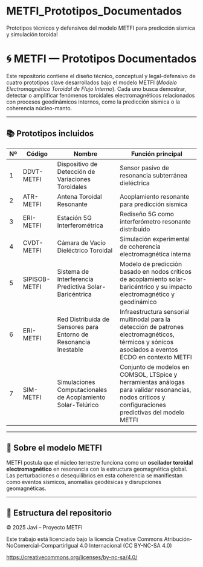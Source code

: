 # METFI_Prototipos_Documentados
Prototipos técnicos y defensivos del modelo METFI para predicción sísmica y simulación toroidal
# 🌀 METFI — Prototipos Documentados

Este repositorio contiene el diseño técnico, conceptual y legal-defensivo de cuatro prototipos clave desarrollados bajo el modelo METFI (*Modelo Electromagnético Toroidal de Flujo Interno*). Cada uno busca demostrar, detectar o amplificar fenómenos toroidales electromagnéticos relacionados con procesos geodinámicos internos, como la predicción sísmica o la coherencia núcleo-manto.

---

## 📚 Prototipos incluidos

| Nº | Código | Nombre | Función principal |
|----|--------|--------|-------------------|
| 1 | DDVT-METFI | Dispositivo de Detección de Variaciones Toroidales | Sensor pasivo de resonancia subterránea dieléctrica |
| 2 | ATR-METFI | Antena Toroidal Resonante | Acoplamiento resonante para predicción sísmica |
| 3 | ERI-METFI | Estación 5G Interferométrica | Rediseño 5G como interferómetro resonante distribuido |
| 4 | CVDT-METFI | Cámara de Vacío Dieléctrico Toroidal | Simulación experimental de coherencia electromagnética interna |
| 5 | SIPISOB-METFI | Sistema de Interferencia Predictiva Solar-Baricéntrica | Modelo de predicción basado en nodos críticos de acoplamiento solar-baricéntrico y su impacto electromagnético y geodinámico |
6 | ERI-METFI | Red Distribuida de Sensores para Entorno de Resonancia Inestable | Infraestructura sensorial multinodal para la detección de patrones electromagnéticos, térmicos y sónicos asociados a eventos ECDO en contexto METFI |
7 | SIM-METFI | Simulaciones Computacionales de Acoplamiento Solar-Telúrico | Conjunto de modelos en COMSOL, LTSpice y herramientas análogas para validar resonancias, nodos críticos y configuraciones predictivas del modelo METFI |


---

## 🧠 Sobre el modelo METFI

METFI postula que el núcleo terrestre funciona como un **oscilador toroidal electromagnético** en resonancia con la estructura geomagnética global. Las perturbaciones o desequilibrios en esta coherencia se manifiestan como eventos sísmicos, anomalías geodésicas y disrupciones geomagnéticas.

---

## 📂 Estructura del repositorio
© 2025 Javi – Proyecto METFI

Este trabajo está licenciado bajo la licencia Creative Commons Atribución-NoComercial-CompartirIgual 4.0 Internacional (CC BY-NC-SA 4.0)

https://creativecommons.org/licenses/by-nc-sa/4.0/

